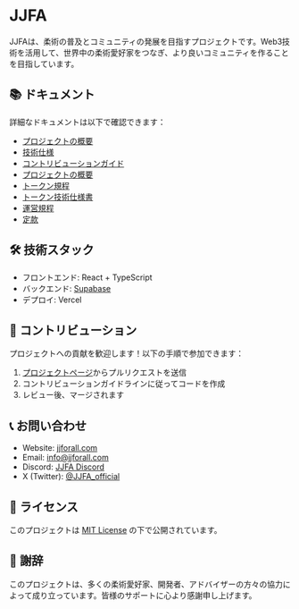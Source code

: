 # JJFA
JJFAは、柔術の普及とコミュニティの発展を目指すプロジェクトです。Web3技術を活用して、世界中の柔術愛好家をつなぎ、より良いコミュニティを作ることを目指しています。

## 📚 ドキュメント

詳細なドキュメントは以下で確認できます：

- [プロジェクトの概要](docs/overview.md)
- [技術仕様](docs/technical.md)
- [コントリビューションガイド](docs/contributing.md)
- [プロジェクトの概要](https://jjforall.com/whitepaper)
- [トークン規程](https://jjforall.com/token-rules)
- [トークン技術仕様書](https://jjforall.com/token-specification)
- [運営規程](https://jjforall.com/operating-rules)
- [定款](https://jjforall.com/articles)

## 🛠 技術スタック

- フロントエンド: React + TypeScript
- バックエンド: [Supabase](https://supabase.com)
- デプロイ: Vercel

## 👥 コントリビューション

プロジェクトへの貢献を歓迎します！以下の手順で参加できます：

1. [プロジェクトページ](https://lovable.dev/projects/4983e516-a49a-409d-925c-a5f07a5da8ea)からプルリクエストを送信
2. コントリビューションガイドラインに従ってコードを作成
3. レビュー後、マージされます

## 📞 お問い合わせ

- Website: [jjforall.com](https://jjforall.com)
- Email: info@jjforall.com
- Discord: [JJFA Discord](https://discord.gg/jjfa)
- X (Twitter): [@JJFA_official](https://x.com/JJFA_official)

## 📜 ライセンス

このプロジェクトは [MIT License](LICENSE) の下で公開されています。

## 🙏 謝辞

このプロジェクトは、多くの柔術愛好家、開発者、アドバイザーの方々の協力によって成り立っています。皆様のサポートに心より感謝申し上げます。